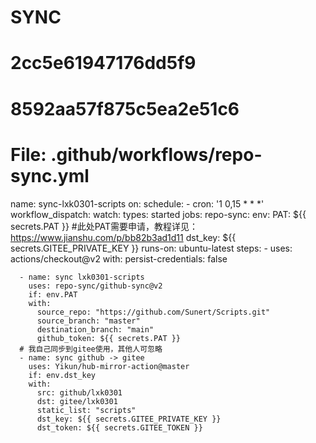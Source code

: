 # SYNC
# 2cc5e61947176dd5f9
# 8592aa57f875c5ea2e51c6

# File: .github/workflows/repo-sync.yml
name: sync-lxk0301-scripts
on:
  schedule:
    - cron: '1 0,15 * * *'
  workflow_dispatch:
  watch:
    types: started
jobs:
  repo-sync:
    env:
      PAT: ${{ secrets.PAT }} #此处PAT需要申请，教程详见：https://www.jianshu.com/p/bb82b3ad1d11
      dst_key: ${{ secrets.GITEE_PRIVATE_KEY }}
    runs-on: ubuntu-latest
    steps:
      - uses: actions/checkout@v2
        with:
          persist-credentials: false

      - name: sync lxk0301-scripts
        uses: repo-sync/github-sync@v2
        if: env.PAT
        with:
          source_repo: "https://github.com/Sunert/Scripts.git"
          source_branch: "master"
          destination_branch: "main"
          github_token: ${{ secrets.PAT }}
      # 我自己同步到gitee使用，其他人可忽略
      - name: sync github -> gitee
        uses: Yikun/hub-mirror-action@master
        if: env.dst_key
        with:
          src: github/lxk0301
          dst: gitee/lxk0301
          static_list: "scripts"
          dst_key: ${{ secrets.GITEE_PRIVATE_KEY }}
          dst_token: ${{ secrets.GITEE_TOKEN }}
